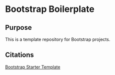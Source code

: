 # Bootstrap Boilerplate

## Purpose
This is a template repository for Bootstrap projects.

## Citations
[Bootstrap Starter Template](https://getbootstrap.com/docs/4.5/getting-started/introduction/#starter-template)
